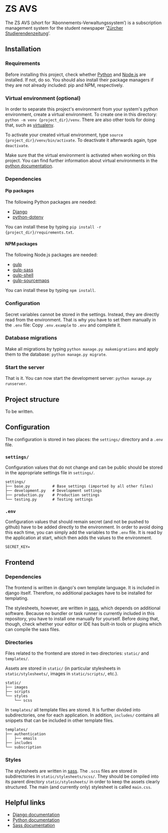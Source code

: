 # ZS AVS

The ZS AVS (short for ‘Abonnements-Verwaltungssystem’) is a subscription management system for the student newspaper ‘[Zürcher Studierendenzeitung](http://zs-online.ch/)’.

## Installation

### Requirements

Before installing this project, check whether [Python](https://www.python.org/) and [Node.js](https://nodejs.org/) are installed. If not, do so. You should also install their package managers if they are not already included: pip and NPM, respectively.

### Virtual environment (optional)

In order to separate this project's environment from your system's python environment, create a virtual environment. To create one in this directory: `python -m venv {project_dir}/venv`. There are also other tools for doing that, such as  [virtualenv](https://pypi.python.org/pypi/virtualenv).

To activate your created virtual environment, type `source {project_dir}/venv/bin/activate`. To deactivate it afterwards again, type `deactivate`.

Make sure that the virtual environment is activated when working on this project. You can find further information about virtual environments in the [python documentation](https://docs.python.org/3/tutorial/venv.html).

### Dependencies

#### Pip packages

The following Python packages are needed:

- [Django](https://pypi.org/project/Django/)
- [python-dotenv](https://pypi.org/project/python-dotenv/)

You can install these by typing `pip install -r {project_dir}/requirements.txt`.

#### NPM packages

The following Node.js packages are needed:

- [gulp](https://www.npmjs.com/package/gulp)
- [gulp-sass](https://www.npmjs.com/package/gulp-sass)
- [gulp-shell](https://www.npmjs.com/package/gulp-shell)
- [gulp-sourcemaps](https://www.npmjs.com/package/gulp-sourcemaps)

You can install these by typing `npm install`.

### Configuration

Secret variables cannot be stored in the settings. Instead, they are directly read from the environment. That is why you have to set them manually in the `.env` file: Copy `.env.example` to `.env` and complete it.

### Database migrations

Make all migrations by typing `python manage.py makemigrations` and apply them to the database: `python manage.py migrate`.

### Start the server

That is it. You can now start the development server: `python manage.py runserver`.


## Project structure

To be written.


## Configuration

The configuration is stored in two places: the `settings/` directory and a `.env` file.

### `settings/`

Configuration values that do not change and can be public should be stored in the appropriate settings file in `settings/`.

```
settings/
├── base.py          # Base settings (imported by all other files)
├── development.py   # Development settings
├── production.py    # Production settings
└── testing.py       # Testing settings
```

### `.env`

Configuration values that should remain secret (and not be pushed to github) have to be added directly to the environment. In order to avoid doing this each time, you can simply add the variables to the `.env` file. It is read by the application at start, which then adds the values to the environment.

```
SECRET_KEY=
```

## Frontend

### Dependencies

The frontend is written in django's own template language. It is included in django itself. Therefore, no additional packages have to be installed for templating.

The stylesheets, however, are written in [sass](https://sass-lang.com/), which depends on additional software. Because no bundler or task runner is currently included in this repository, you have to install one manually for yourself. Before doing that, though, check whether your editor or IDE has built-in tools or plugins which can compile the sass files.

### Directories

Files related to the frontend are stored in two directories: `static/` and `templates/`.

Assets are stored in `static/` (in particular stylesheets in `static/stylesheets/`, images in `static/scripts/`, etc.).

```
static/
├── images
├── scripts
└── styles
    └── scss
```

In `templates/` all template files are stored. It is further divided into subdirectories, one for each application. In addition, `includes/` contains all snippets that can be included in other template files.

```
templates/
├── authentication
│   ├── emails
├── includes
└── subscription
```

### Styles

The stylesheets are written in [sass](https://sass-lang.com/). The `.scss` files are stored in subdirectories in `static/stylesheets/scss/`. They should be compiled into its parent directory `static/stylesheets/` in order to keep the assets clearly structured. The main (and currently only) stylesheet is called `main.css`.

## Helpful links

- [Django documentation](https://docs.djangoproject.com/en/2.0/)
- [Python documentation](https://docs.python.org/3/)
- [Sass documentation](http://sass-lang.com/documentation/)
